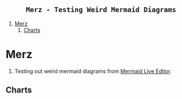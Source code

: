 <h2 align="center"><code> Merz - Testing Weird Mermaid Diagrams </code></h2>

1. [Merz](#merz)
   1. [Charts](#charts)


# Merz

1. Testing out weird mermaid diagrams from [Mermaid Live Editor](https://mermaid.live/).

## Charts 

```mermaid 

```